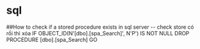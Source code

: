 # sql
 ##How to check if a stored procedure exists in sql server
 -- check store có rồi thì xóa 
IF OBJECT_ID(N'[dbo].[spa_Search]', N'P') IS NOT NULL
    DROP PROCEDURE [dbo].[spa_Search]
GO
